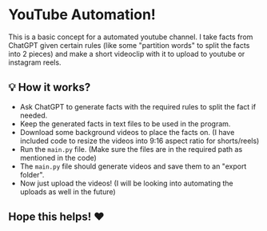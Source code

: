 # YouTube Automation!

This is a basic concept for a automated youtube channel. I take facts from ChatGPT given certain rules (like some "partition words" to split the facts into 2 pieces) and make a short videoclip with it to upload to youtube or instagram reels.

## 💡 How it works?
- Ask ChatGPT to generate facts with the required rules to split the fact if needed.
- Keep the generated facts in text files to be used in the program.
- Download some background videos to place the facts on. (I have included code to resize the videos into 9:16 aspect ratio for shorts/reels)
- Run the `main.py` file. (Make sure the files are in the required path as mentioned in the code)
- The `main.py` file should generate videos and save them to an "export folder".
- Now just upload the videos! (I will be looking into automating the uploads as well in the future)

## Hope this helps! ❤️

